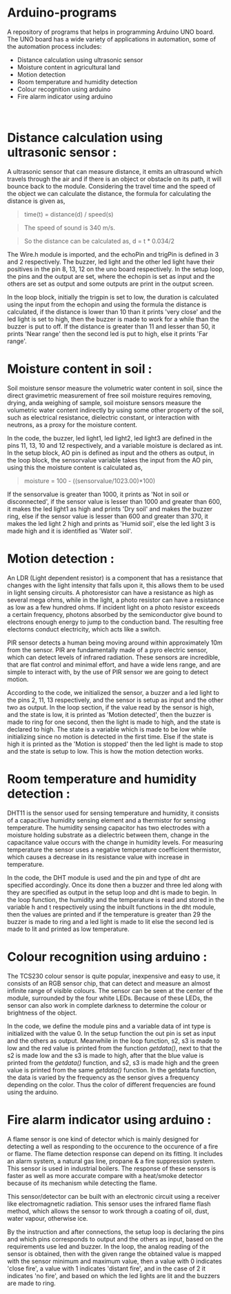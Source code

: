 # Arduino-programs
A repository of programs that helps in programming Arduino UNO board. The UNO board has a wide variety of applications in automation, some of the automation process includes:

* Distance calculation using ultrasonic sensor
* Moisture content in agricultural land
* Motion detection
* Room temperature and humidity detection
* Colour recognition using arduino
* Fire alarm indicator using arduino
<br/>

# **Distance calculation using ultrasonic sensor :**

A ultrasonic sensor that can measure distance, it emits an ultrasound which travels through the air and if there is an object or obstacle on its path, it will bounce back to the module. Considering the travel time and the speed of the object we can calculate the distance, the formula for calculating the distance is given as,

> time(t) = distance(d) / speed(s)

> The speed of sound is 340 m/s.

> So the distance can be calculated as, d = t * 0.034/2

The Wire.h module is imported, and the echoPin and trigPin is defined in 3 and 2 respectively. The buzzer, led light and the other led light have their positives in the pin 8, 13, 12 on the uno board respectively. In the setup loop, the pins and the output are set, where the echopin is set as input and the others are set as output and some outputs are print in the output screen.

In the loop block, initially the trigpin is set to low, the duration is calculated using the input from the echopin and using the formula the distance is calculated, if the distance is lower than 10 than it prints 'very close' and the led light is set to high, then the buzzer is made to work for a while than the buzzer is put to off. If the distance is greater than 11 and lesser than 50, it prints 'Near range' then the second led is put to high, else it prints 'Far range'.
<br/>

# **Moisture content in soil :**

Soil moisture sensor measure the volumetric water content in soil, since the direct gravimetric measurement of free soil moisture requires removing, drying, anda weighing of sample, soil moisture sensors measure the volumetric water content indirectly by using some other property of the soil, such as electrical resistance, dielectric constant, or interaction with neutrons, as a proxy for the moisture content. 

In the code, the buzzer, led light1, led light2, led light3 are defined in the pins 11, 13, 10 and 12 respectively, and a variable moisture is declared as int. In the setup block, AO pin is defined as input and the others as output, in the loop block, the sensorvalue variable takes the input from the AO pin, using this the moisture content is calculated as,

> moisture = 100 - ((sensorvalue/1023.00)*100)

If the sensorvalue is greater than 1000, it prints as 'Not in soil or disconnected', if the sensor value is lesser than 1000 and greater than 600, it makes the led light1 as high and prints 'Dry soil' and makes the buzzer ring, else if the sensor value is lesser than 600 and greater than 370, it makes the led light 2 high and prints as 'Humid soil', else the led light 3 is made high and it is identified as 'Water soil'.
<br/>

# **Motion detection :**

An LDR (Light dependent resistor) is a component that has a resistance that changes with the light intensity that falls upon it, this allows them to be used in light sensing circuits. A photoresistor can have a resistance as high as several mega ohms, while in the light, a photo resistor can have a resistance as low as a few hundred ohms. If incident light on a photo resistor exceeds a certain frequency, photons absorbed by the semiconductor give bound to electrons enough energy to jump to the conduction band. The resulting free electorns conduct electricity, which acts like a switch.

PIR sensor detects a human being moving around within approximately 10m from the sensor. PIR are fundamentally made of a pyro electric sensor, which can detect levels of infrared radiation. These sensors are incredible, that are flat control and minimal effort, and have a wide lens range, and are simple to interact with, by the use of PIR sensor we are going to detect motion.

According to the code, we initialized the sensor, a buzzer and a led light to the pins 2, 11, 13 respectively, and the sensor is setup as input and the other two as output. In the loop section, if the value read by the sensor is high, and the state is low, it is printed as 'Motion detected', then the buzzer is made to ring for one second, then the light is made to high, and the state is declared to high. The state is a variable which is made to be low while initializing since no motion is detected in the first time. Else if the state is high it is printed as the 'Motion is stopped' then the led light is made to stop and the state is setup to low. This is how the motion detection works.
<br/>

# **Room temperature and humidity detection :** 

DHT11 is the sensor used for sensing temperature and humidity, it consists of a capacitive humidity sensing element and a thermistor for sensing temperature. The humidity sensing capacitor has two electrodes with a moisture holding substrate as a dielectric between them, change in the capacitance value occurs with the change in humidity levels. For measuring temperature the sensor uses a negative temperature coefficient thermistor, which causes a decrease in its resistance value with increase in temperature.

In the code, the DHT module is used and the pin and type of dht are specified accordingly. Once its done then a buzzer and three led along with they are specified as output in the setup loop and dht is made to begin. In the loop function, the humidity and the temperature is read and stored in the variable h and t respectively using the inbuilt functions in the dht module, then the values are printed and if the temperature is greater than 29 the buzzer is made to ring and a led light is made to lit else the second led is made to lit and printed as low temperature.
<br/>

# **Colour recognition using arduino :**

The TCS230 colour sensor is quite popular, inexpensive and easy to use, it consists of an RGB sensor chip, that can detect and measure an almost infinite range of visible colours. The sensor can be seen at the center of the module, surrounded by the four white LEDs. Because of these LEDs, the sensor can also work in complete darkness to determine the colour or brightness of the object. 

In the code, we define the module pins and a variable data of int type is initialized with the value 0. In the setup function the out pin is set as input and the others as output. Meanwhile in the loop function, s2, s3 is made to low and the red value is printed from the function _getdata()_, next to that the s2 is made low and the s3 is made to high, after that the blue value is printed from the _getdata()_ function, and s2, s3 is made high and the green value is printed from the same _getdata()_ function. In the getdata function, the data is varied by the frequency as the sensor gives a frequency depending on the color. Thus the color of different frequencies are found using the arduino.
<br/>

# **Fire alarm indicator using arduino :**

A flame sensor is one kind of detector which is mainly designed for detecting a well as responding to the occurence to the occurence of a fire or flame. The flame detection response can depend on its fitting. It includes an alarm system, a natural gas line, propane & a fire suppression system. This sensor is used in industrial boilers. The response of these sensors is faster as well as more accurate compare with a heat/smoke detector because of its mechanism while detecting the flame.

This sensor/detector can be built with an electronic circuit using a receiver like electromagnetic radiation. This sensor uses the infrared flame flash method, which allows the sensor to work through a coating of oil, dust, water vapour, otherwise ice.

By the instruction and after connections, the setup loop is declaring the pins and which pins corresponds to output and the others as input, based on the requirements use led and buzzer. In the loop, the analog reading of the sensor is obtained, then with the given range the obtained value is mapped with the sensor minimum and maximum value, then a value with 0 indicates 'close fire', a value with 1 indicates 'distant fire', and in the case of 2 it indicates 'no fire', and based on which the led lights are lit and the buzzers are made to ring.
<br>

